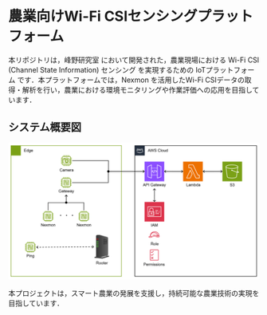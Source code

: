 # 農業向けWi-Fi CSIセンシングプラットフォーム

本リポジトリは，峰野研究室 において開発された，農業現場における Wi-Fi CSI (Channel State Information) センシング を実現するための IoTプラットフォーム です．本プラットフォームでは，Nexmon を活用したWi-Fi CSIデータの取得・解析を行い，農業における環境モニタリングや作業評価への応用を目指しています．

## システム概要図

![alt text](material/__PNG__/システム概要図.png)

本プロジェクトは，スマート農業の発展を支援し，持続可能な農業技術の実現を目指しています．